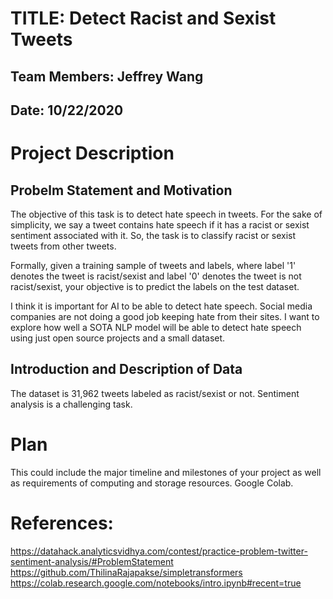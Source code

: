 # TITLE: Detect Racist and Sexist Tweets  
## Team Members: Jeffrey Wang  
## Date:  10/22/2020

# Project Description
## Probelm Statement and Motivation
The objective of this task is to detect hate speech in tweets. For the sake of simplicity, we say a tweet contains hate speech if it has a racist or sexist sentiment associated with it. So, the task is to classify racist or sexist tweets from other tweets.

Formally, given a training sample of tweets and labels, where label '1' denotes the tweet is racist/sexist and label '0' denotes the tweet is not racist/sexist, your objective is to predict the labels on the test dataset.

I think it is important for AI to be able to detect hate speech. Social media companies are not doing a good job keeping hate from their sites. I want to explore how well a SOTA NLP model will be able to detect hate speech using just open source projects and a small dataset.

## Introduction and Description of Data
The dataset is 31,962 tweets labeled as racist/sexist or not. Sentiment analysis is a challenging task.

# Plan
This could include the major timeline and milestones of your project as well as requirements of computing and storage resources. 
Google Colab.

# References:
https://datahack.analyticsvidhya.com/contest/practice-problem-twitter-sentiment-analysis/#ProblemStatement
https://github.com/ThilinaRajapakse/simpletransformers
https://colab.research.google.com/notebooks/intro.ipynb#recent=true
